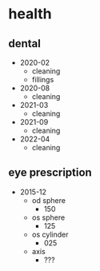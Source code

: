 # health

## dental

- 2020-02
  - cleaning
  - fillings
- 2020-08
  - cleaning
- 2021-03
  - cleaning
- 2021-09
  - cleaning
- 2022-04
  - cleaning

## eye prescription

- 2015-12
  - od sphere
    - 150
  - os sphere
    - 125
  - os cylinder
    - 025
  - axis
    - ???
